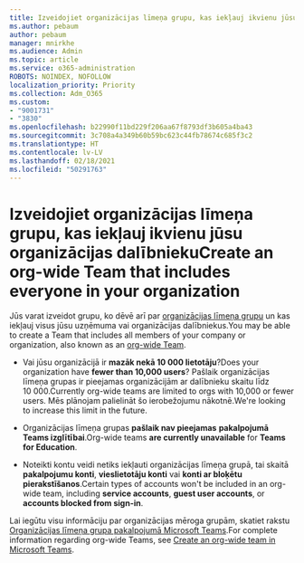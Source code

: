 ```yaml
---
title: Izveidojiet organizācijas līmeņa grupu, kas iekļauj ikvienu jūsu organizācijas dalībnieku
ms.author: pebaum
author: pebaum
manager: mnirkhe
ms.audience: Admin
ms.topic: article
ms.service: o365-administration
ROBOTS: NOINDEX, NOFOLLOW
localization_priority: Priority
ms.collection: Adm_O365
ms.custom:
- "9001731"
- "3830"
ms.openlocfilehash: b22990f11bd229f206aa67f8793df3b605a4ba43
ms.sourcegitcommit: 3c708a4a349b60b59bc623c44fb78674c685f3c2
ms.translationtype: HT
ms.contentlocale: lv-LV
ms.lasthandoff: 02/18/2021
ms.locfileid: "50291763"
---
```

# <a name="create-an-org-wide-team-that-includes-everyone-in-your-organization"></a><span data-ttu-id="5e616-102">Izveidojiet organizācijas līmeņa grupu, kas iekļauj ikvienu jūsu organizācijas dalībnieku</span><span class="sxs-lookup"><span data-stu-id="5e616-102">Create an org-wide Team that includes everyone in your organization</span></span>

<span data-ttu-id="5e616-103">Jūs varat izveidot grupu, ko dēvē arī par [organizācijas līmeņa grupu](https://docs.microsoft.com/microsoftteams/create-an-org-wide-team) un kas iekļauj visus jūsu uzņēmuma vai organizācijas dalībniekus.</span><span class="sxs-lookup"><span data-stu-id="5e616-103">You may be able to create a Team that includes all members of your company or organization, also known as an [org-wide Team](https://docs.microsoft.com/microsoftteams/create-an-org-wide-team).</span></span>

- <span data-ttu-id="5e616-104">Vai jūsu organizācijā ir **mazāk nekā 10 000 lietotāju**?</span><span class="sxs-lookup"><span data-stu-id="5e616-104">Does your organization have **fewer than 10,000 users**?</span></span> <span data-ttu-id="5e616-105">Pašlaik organizācijas līmeņa grupas ir pieejamas organizācijām ar dalībnieku skaitu līdz 10 000.</span><span class="sxs-lookup"><span data-stu-id="5e616-105">Currently org-wide teams are limited to orgs with 10,000 or fewer users.</span></span> <span data-ttu-id="5e616-106">Mēs plānojam palielināt šo ierobežojumu nākotnē.</span><span class="sxs-lookup"><span data-stu-id="5e616-106">We're looking to increase this limit in the future.</span></span>

- <span data-ttu-id="5e616-107">Organizācijas līmeņa grupas **pašlaik nav pieejamas** **pakalpojumā Teams izglītībai**.</span><span class="sxs-lookup"><span data-stu-id="5e616-107">Org-wide teams **are currently unavailable** for **Teams for Education**.</span></span>

- <span data-ttu-id="5e616-108">Noteikti kontu veidi netiks iekļauti organizācijas līmeņa grupā, tai skaitā **pakalpojumu konti**, **vieslietotāju konti** vai **konti ar bloķētu pierakstīšanos**.</span><span class="sxs-lookup"><span data-stu-id="5e616-108">Certain types of accounts won't be included in an org-wide team, including **service accounts**, **guest user accounts**, or **accounts blocked from sign-in**.</span></span>

<span data-ttu-id="5e616-109">Lai iegūtu visu informāciju par organizācijas mēroga grupām, skatiet rakstu [Organizācijas līmeņa grupa pakalpojumā Microsoft Teams](https://docs.microsoft.com/microsoftteams/create-an-org-wide-team).</span><span class="sxs-lookup"><span data-stu-id="5e616-109">For complete information regarding org-wide Teams, see [Create an org-wide team in Microsoft Teams](https://docs.microsoft.com/microsoftteams/create-an-org-wide-team).</span></span> 
